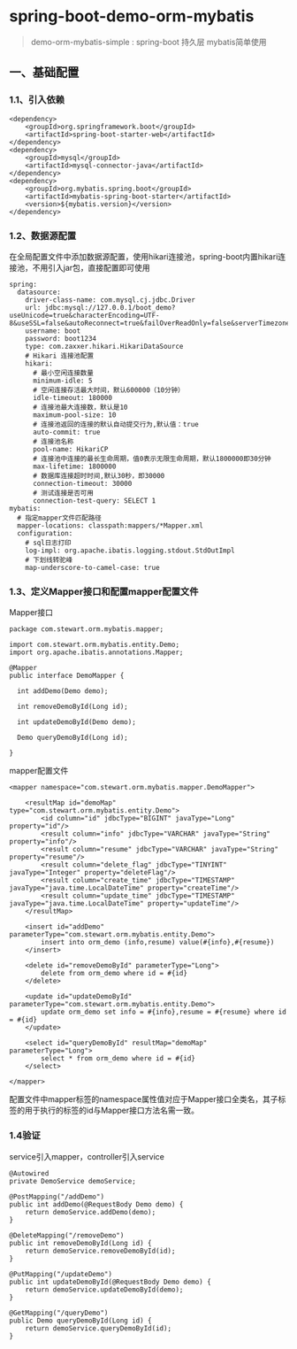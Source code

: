 # spring-boot-demo-orm-mybatis

> demo-orm-mybatis-simple : spring-boot 持久层 mybatis简单使用

## 一、基础配置

### 1.1、引入依赖

    <dependency>
        <groupId>org.springframework.boot</groupId>
        <artifactId>spring-boot-starter-web</artifactId>
    </dependency>
    <dependency>
        <groupId>mysql</groupId>
        <artifactId>mysql-connector-java</artifactId>
    </dependency>
    <dependency>
        <groupId>org.mybatis.spring.boot</groupId>
        <artifactId>mybatis-spring-boot-starter</artifactId>
        <version>${mybatis.version}</version>
    </dependency>

### 1.2、数据源配置

在全局配置文件中添加数据源配置，使用hikari连接池，spring-boot内置hikari连接池，不用引入jar包，直接配置即可使用

    spring:
      datasource:
        driver-class-name: com.mysql.cj.jdbc.Driver
        url: jdbc:mysql://127.0.0.1/boot_demo?useUnicode=true&characterEncoding=UTF-8&useSSL=false&autoReconnect=true&failOverReadOnly=false&serverTimezone=GMT%2B8
        username: boot
        password: boot1234
        type: com.zaxxer.hikari.HikariDataSource
        # Hikari 连接池配置
        hikari:
          # 最小空闲连接数量
          minimum-idle: 5
          # 空闲连接存活最大时间，默认600000（10分钟）
          idle-timeout: 180000
          # 连接池最大连接数，默认是10
          maximum-pool-size: 10
          # 连接池返回的连接的默认自动提交行为,默认值：true
          auto-commit: true
          # 连接池名称
          pool-name: HikariCP
          # 连接池中连接的最长生命周期，值0表示无限生命周期，默认1800000即30分钟
          max-lifetime: 1800000
          # 数据库连接超时时间,默认30秒，即30000
          connection-timeout: 30000
          # 测试连接是否可用
          connection-test-query: SELECT 1
    mybatis:
      # 指定mapper文件匹配路径
      mapper-locations: classpath:mappers/*Mapper.xml
      configuration:
        # sql日志打印
        log-impl: org.apache.ibatis.logging.stdout.StdOutImpl
        # 下划线转驼峰
        map-underscore-to-camel-case: true

### 1.3、定义Mapper接口和配置mapper配置文件

Mapper接口

    package com.stewart.orm.mybatis.mapper;
    
    import com.stewart.orm.mybatis.entity.Demo;
    import org.apache.ibatis.annotations.Mapper;
    
    @Mapper
    public interface DemoMapper {
    
      int addDemo(Demo demo);

      int removeDemoById(Long id);

      int updateDemoById(Demo demo);

      Demo queryDemoById(Long id);
    
    }

mapper配置文件

    <mapper namespace="com.stewart.orm.mybatis.mapper.DemoMapper">

        <resultMap id="demoMap" type="com.stewart.orm.mybatis.entity.Demo">
            <id column="id" jdbcType="BIGINT" javaType="Long" property="id"/>
            <result column="info" jdbcType="VARCHAR" javaType="String" property="info"/>
            <result column="resume" jdbcType="VARCHAR" javaType="String" property="resume"/>
            <result column="delete_flag" jdbcType="TINYINT" javaType="Integer" property="deleteFlag"/>
            <result column="create_time" jdbcType="TIMESTAMP" javaType="java.time.LocalDateTime" property="createTime"/>
            <result column="update_time" jdbcType="TIMESTAMP" javaType="java.time.LocalDateTime" property="updateTime"/>
        </resultMap>

        <insert id="addDemo" parameterType="com.stewart.orm.mybatis.entity.Demo">
            insert into orm_demo (info,resume) value(#{info},#{resume})
        </insert>
    
        <delete id="removeDemoById" parameterType="Long">
            delete from orm_demo where id = #{id}
        </delete>
    
        <update id="updateDemoById" parameterType="com.stewart.orm.mybatis.entity.Demo">
            update orm_demo set info = #{info},resume = #{resume} where id = #{id}
        </update>
    
        <select id="queryDemoById" resultMap="demoMap" parameterType="Long">
            select * from orm_demo where id = #{id}
        </select>
    
    </mapper>

配置文件中mapper标签的namespace属性值对应于Mapper接口全类名，其子标签的用于执行的标签的id与Mapper接口方法名需一致。

### 1.4验证

service引入mapper，controller引入service

    @Autowired
    private DemoService demoService;

    @PostMapping("/addDemo")
    public int addDemo(@RequestBody Demo demo) {
        return demoService.addDemo(demo);
    }

    @DeleteMapping("/removeDemo")
    public int removeDemoById(Long id) {
        return demoService.removeDemoById(id);
    }

    @PutMapping("/updateDemo")
    public int updateDemoById(@RequestBody Demo demo) {
        return demoService.updateDemoById(demo);
    }

    @GetMapping("/queryDemo")
    public Demo queryDemoById(Long id) {
        return demoService.queryDemoById(id);
    }